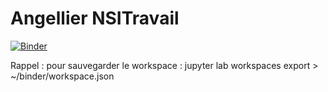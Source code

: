 # Angellier NSITravail
[![Binder](https://mybinder.org/badge_logo.svg)](https://mybinder.org/v2/gh/Angellier-Quenton/TestNsi.git/master?urlpath=lab)

Rappel : pour sauvegarder le workspace : jupyter lab workspaces export > ~/binder/workspace.json
